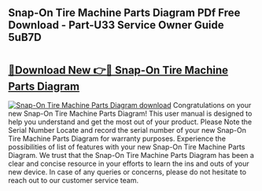 ## Snap-On Tire Machine Parts Diagram PDf Free Download - Part-U33 Service Owner Guide 5uB7D

# <h2><a href="http://dfmrco.blite.top/?on=Snap-On+Tire+Machine+Parts+Diagram">🔗Download New 👉🔴 Snap-On Tire Machine Parts Diagram</a></h2>

[![Snap-On Tire Machine Parts Diagram download](https://i.imgur.com/lujVjoI.png)](http://dfmrco.blite.top/?on=Snap-On+Tire+Machine+Parts+Diagram)
Congratulations on your new Snap-On Tire Machine Parts Diagram! This user manual is designed to help you understand and get the most out of your product. Please Note the Serial Number Locate and record the serial number of your new Snap-On Tire Machine Parts Diagram for warranty purposes. Experience the possibilities of list of features with your new Snap-On Tire Machine Parts Diagram. We trust that the Snap-On Tire Machine Parts Diagram has been a clear and concise resource in your efforts to learn the ins and outs of your new device. In case of any queries or concerns, please do not hesitate to reach out to our customer service team.
